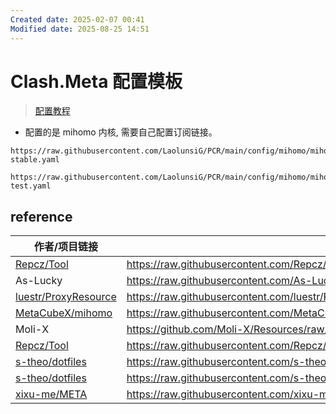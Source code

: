 ```yaml
---
Created date: 2025-02-07 00:41
Modified date: 2025-08-25 14:51
---
```

# Clash.Meta 配置模板

> [配置教程](https://github.com/LaolunsiG/PCR/blob/main/Agency_Wiki/Agency_Config_Tutorial/mihomo%20%E9%85%8D%E7%BD%AE%E6%95%99%E7%A8%8B.md)

- 配置的是 mihomo 内核, 需要自己配置订阅链接。

```
https://raw.githubusercontent.com/LaolunsiG/PCR/main/config/mihomo/mihomo-stable.yaml
```

```
https://raw.githubusercontent.com/LaolunsiG/PCR/main/config/mihomo/mihomo-test.yaml
```

## reference

| 作者/项目链接                                                                     | 配置链接                                                                                                                               | 来源     |
| --------------------------------------------------------------------------- | ---------------------------------------------------------------------------------------------------------------------------------- | ------ |
| [Repcz/Tool](https://github.com/Repcz/Tool/tree/X/mihomo)                   | https://raw.githubusercontent.com/Repcz/Tool/X/mihomo/Client/config.yaml                                                |        |
| As-Lucky                                                                    | https://raw.githubusercontent.com/As-Lucky/Lucky/main/Lucky-ClashVerge.yaml                                                        | GitHub |
| [luestr/ProxyResource](https://github.com/luestr/ProxyResource)             | https://raw.githubusercontent.com/luestr/ProxyResource/main/Tool/Clash/Config/Clash_Sample_Configuration_By_iKeLee.yaml | GitHub |
| [MetaCubeX/mihomo](https://github.com/MetaCubeX/mihomo)                     | https://raw.githubusercontent.com/MetaCubeX/mihomo/Meta/docs/config.yaml                                                | GitHub |
| Moli-X                                                                      | https://github.com/Moli-X/Resources/raw/main/Clash/Clash.yml                                                                       | GitHub |
| [Repcz/Tool](https://github.com/Repcz/Tool)                                 | https://raw.githubusercontent.com/Repcz/Tool/X/Clash/Meta/Mihomo.yaml                                                   | GitHub |
| [s-theo/dotfiles](https://github.com/s-theo/dotfiles/tree/main/Proxy/Clash) | https://raw.githubusercontent.com/s-theo/dotfiles/main/Proxy/Clash/T-Smart.yaml                                         |        |
| [s-theo/dotfiles](https://github.com/s-theo/dotfiles/tree/main/Proxy/Clash) | https://raw.githubusercontent.com/s-theo/dotfiles/main/Proxy/Clash/T-MihomoConfig.yaml                                  |        |
| [xixu-me/META](https://github.com/xixu-me/META)                             | https://raw.githubusercontent.com/xixu-me/META/config/META.yaml                                                         | GitHub |
